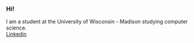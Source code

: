 ### Hi!
I am a student at the University of Wisconsin - Madison studying computer science.    
[Linkedin](https://www.linkedin.com/in/evan-scamehorn-b66a4226a/)
